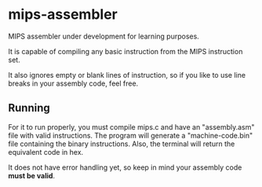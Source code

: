 # mips-assembler
MIPS assembler under development for learning purposes.

It is capable of compiling any basic instruction from the MIPS instruction set.

It also ignores empty or blank lines of instruction, so if you like to use line breaks in your assembly code, feel free.

## Running
For it to run properly, you must compile mips.c and have an "assembly.asm" file with valid instructions. The program will generate a "machine-code.bin" file containing the binary instructions. Also, the terminal will return the equivalent code in hex.

It does not have error handling yet, so keep in mind your assembly code **must be valid**.